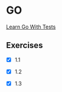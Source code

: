# GO

[Learn Go With Tests](https://quii.gitbook.io/learn-go-with-tests/)

## Exercises

- [x] 1.1
- [x] 1.2
- [x] 1.3

